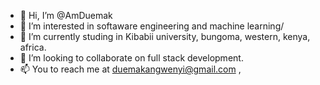 - 👋 Hi, I’m @AmDuemak
- 👀 I’m interested in softaware engineering and machine learning/
- 🌱 I’m currently studing in Kibabii university, bungoma, western, kenya, africa.
- 💞️ I’m looking to collaborate on full stack development.
- 📫 You to reach me at duemakangwenyi@gmail.com , 

<!---
AmDuemak/AmDuemak is a ✨ special ✨ repository because its `README.md` (this file) appears on your GitHub profile.
You can click the Preview link to take a look at your changes.
--->
